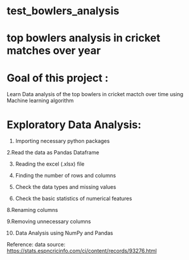 # test_bowlers_analysis
# top bowlers analysis in cricket matches over year
# Goal of this project :
Learn Data analysis  of the top bowlers in cricket mactch over time using Machine learning algorithm

# Exploratory Data Analysis:
1. Importing necessary python packages

2.Read the data as Pandas Dataframe

3. Reading the excel (.xlsx) file

4. Finding the number of rows and columns

5. Check the data types and missing values


6. Check the basic statistics of numerical features

8.Renaming columns


9.Removing unnecessary columns

10. Data Analysis using NumPy and Pandas

Reference:
data source: https://stats.espncricinfo.com/ci/content/records/93276.html
